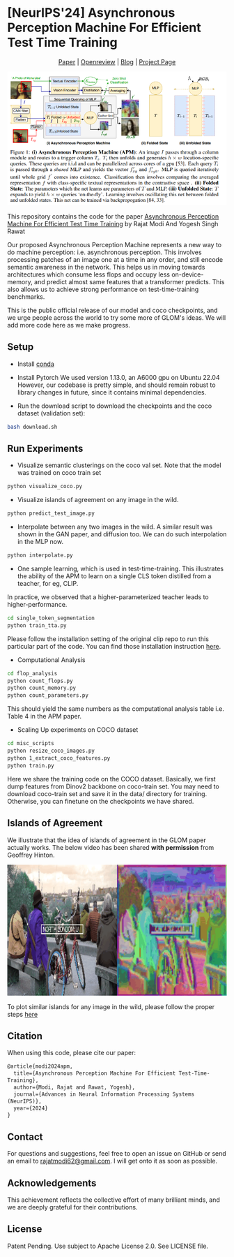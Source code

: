 # [NeurIPS'24] Asynchronous Perception Machine For Efficient Test Time Training 
<p align="center">
  <a href="https://arxiv.org/pdf/2410.20535">Paper</a> | 
  <a href="https://openreview.net/forum?id=7Ye12RLZ4P&referrer=%5Bthe%20profile%20of%20Rajat%20Modi%5D(%2Fprofile%3Fid%3D~Rajat_Modi1)">Openreview</a> | 
  <a href="https://rajatmodi62.github.io/2024/10/26/hinton_apm-copy/">Blog</a> | 
  <a href="https://rajatmodi62.github.io/apm_project_page/">Project Page</a>
</p>

<p align="center">
  <img src="assets/arch.png" alt="Rotating Features for Object Discovery" width="600"/>
</p>



<!-- ### [Paper](https://arxiv.org/pdf/2410.20535) | [Openreview](https://openreview.net/forum?id=7Ye12RLZ4P&referrer=%5Bthe%20profile%20of%20Rajat%20Modi%5D(%2Fprofile%3Fid%3D~Rajat_Modi1))| [Blog](https://rajatmodi62.github.io/2024/10/26/hinton_apm-copy/) | [Project Page](https://rajatmodi62.github.io/apm_project_page/) |  -->

This repository contains the code for the
paper [Asynchronous Perception Machine For Efficient Test Time Training](https://arxiv.org/pdf/2410.20535) by Rajat Modi And Yogesh Singh Rawat

Our proposed Asynchronous Perception Machine represents a new way to do machine perception: i.e. asynchronous perception. This involves processing patches of an image one at a time in any order, and still encode semantic awareness in the network. This helps us in moving towards architectures which consume less flops and occupy less on-device-memory, and predict almost same features that a transformer predicts. This also allows us to achieve strong performance on test-time-training benchmarks. 

This is the public official release of our model and coco checkpoints, and we urge people across the world to try some more of GLOM's ideas. We will add more code here as we make progress. 


## Setup

- Install [conda](https://www.anaconda.com/products/distribution)
- Install Pytorch 
We used version 1.13.0, an A6000 gpu on Ubuntu 22.04 However, our codebase is pretty simple, and should remain robust to library changes in future, since it contains minimal dependencies. 


- Run the download script to download the checkpoints and the coco dataset (validation set):

```bash
bash download.sh
```


## Run Experiments

- Visualize semantic clusterings on the coco val set. Note that the model was trained on coco train set 

```bash
python visualize_coco.py
```

- Visualize islands of agreement on any image in the wild.

```bash
python predict_test_image.py
```

- Interpolate between any two images in the wild. A similar result was shown in the GAN paper, and diffusion too. We can do such interpolation in the MLP now. 

```bash
python interpolate.py
```

- One sample learning, which is used in test-time-training. This illustrates the ability of the APM to learn on a single CLS token distilled from a teacher, for eg, CLIP. 

In practice, we observed that a higher-parameterized teacher leads to higher-performance. 

```bash
cd single_token_segmentation
python train_tta.py
```

Please follow the installation setting of the original clip repo to run this particular part of the code. You can find those installation instruction [here](https://github.com/openai/CLIP).


- Computational Analysis

```bash
cd flop_analysis
python count_flops.py
python count_memory.py
python count_parameters.py
```

This should yield the same numbers as the computational analysis table i.e. Table 4 in the APM paper.

- Scaling Up experiments on COCO dataset


```bash
cd misc_scripts
python resize_coco_images.py
python 1_extract_coco_features.py
python train.py
```
Here we share the training code on the COCO dataset. Basically, we first dump features from Dinov2 backbone on coco-train set. You may need to download coco-train set and save it  in the data/ directory for training. Otherwise, you can finetune on the checkpoints we have shared.

## Islands of Agreement

We illustrate that the idea of islands of agreement in the GLOM paper actually works. The below video has been shared **with permission** from Geoffrey Hinton. 

<div align="center">
<img src="assets/island_hinton.gif" alt="Hinton's Islands of agreement" width="600" height="300">
</div>

To plot similar islands for any image in the wild, please follow the proper steps [here](https://github.com/rajatmodi62/OccludedActionBenchmark/tree/main?tab=readme-ov-file#glom-hintons-islands-of-agreement)



## Citation

When using this code, please cite our paper:

```
@article{modi2024apm,
  title={Asynchronous Perception Machine For Efficient Test-Time-Training},
  author={Modi, Rajat and Rawat, Yogesh},
  journal={Advances in Neural Information Processing Systems (NeurIPS)},
  year={2024}
}
```

## Contact

For questions and suggestions, feel free to open an issue on GitHub or send an email
to [rajatmodi62@gmail.com](mailto:rajatmodi62@gmail.com). I will get onto it as soon as possible. 


## Acknowledgements

This achievement reflects the collective effort of many brilliant minds, and we are deeply grateful for their contributions. 

## License

Patent Pending. Use subject to Apache License 2.0. See LICENSE file.

